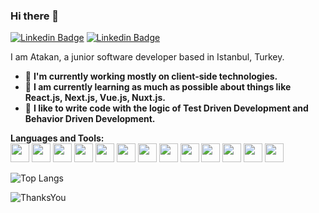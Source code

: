 ### Hi there 👋
[![Linkedin Badge](https://img.shields.io/badge/-atakantekoglu-blue?style=flat-square&logo=Linkedin&logoColor=white&link=https://www.linkedin.com/in/atakantekoglu/)](https://www.linkedin.com/in/atakantekoglu)  [![Linkedin Badge](https://img.shields.io/badge/-teko8080-1DA1F2?style=flat-square&logo=twitter&logoColor=white&link=https://twitter.com/teko8080)](https://twitter.com/teko8080)



I am Atakan, a junior software developer based in Istanbul, Turkey.
- 🔭 **I'm currently working mostly on client-side technologies.**
- 🌱 **I am currently learning as much as possible about things like React.js, Next.js, Vue.js, Nuxt.js.**
- 🧪 **I like to write code with the logic of Test Driven Development and Behavior Driven Development.**

**Languages and Tools:**  
<img height="30" src="https://img.shields.io/badge/Vue.js-35495E?style=for-the-badge&logo=vuedotjs&logoColor=4FC08D"> <img height="30" src="https://img.shields.io/badge/nuxt.js-00C58E?style=for-the-badge&logo=nuxtdotjs&logoColor=white"> <img height="30" src="https://img.shields.io/badge/vuex-33475C?style=for-the-badge"> <img height="30" src="https://img.shields.io/badge/Vuetify-1867C0?style=for-the-badge&logo=vuetify&logoColor=white"> <img height="30" src="https://img.shields.io/badge/React.js-35495E?style=for-the-badge&logo=react&logoColor=#6292de"> <img height="30" src="https://img.shields.io/badge/Next.js-35495E?style=for-the-badge&logo=next.js&logoColor=#6292de"> <img height="30" src="https://img.shields.io/badge/CSS3-1572B6?style=for-the-badge&logo=css3&logoColor=white"> <img height="30" src="https://img.shields.io/badge/Cucumber-23D96C?style=for-the-badge&logo=cucumber&logoColor=000000"> <img height="30" src="https://img.shields.io/badge/Puppeteer-40B5A4?style=for-the-badge&logo=Puppeteer&logoColor=white"> <img height="30" src="https://img.shields.io/badge/eslint-3A33D1?style=for-the-badge&logo=eslint&logoColor=white"> <img height="30" src="https://img.shields.io/badge/WebStorm-000000?style=for-the-badge&logo=WebStorm&logoColor=white"> <img height="30" src="https://img.shields.io/badge/Visual_Studio_Code-0078D4?style=for-the-badge&logo=visual%20studio%20code&logoColor=white">  <img height="30" src="https://img.shields.io/badge/Git-F05032?style=for-the-badge&logo=git&logoColor=ffffff">


 ![Top Langs](https://github-readme-stats.vercel.app/api/top-langs/?username=atakanteko&layout=compact)



![ThanksYou](https://img.shields.io/badge/🙏Thank_You_For_Spending_a_Moment_On_My_Profile,_Happy_Coding,_All_The_Very_Best-dodgerred.svg?style=for-the-badge)
